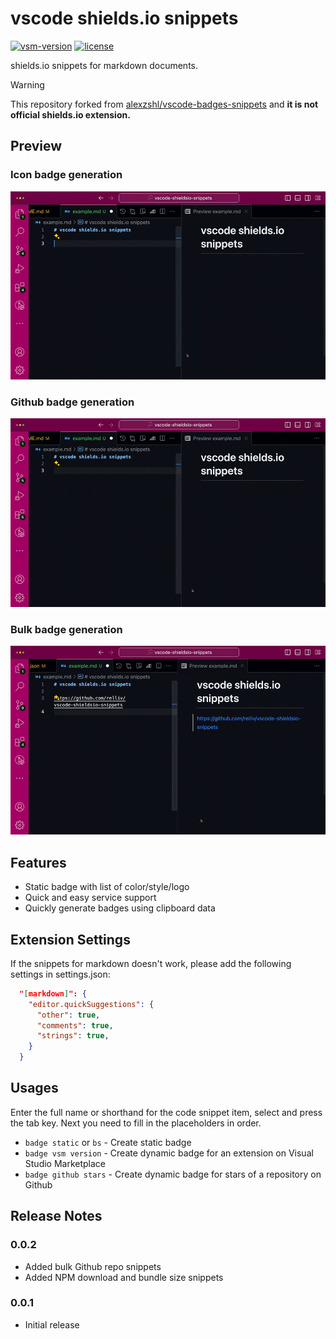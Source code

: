 # vscode shields.io snippets

[![vsm-version](https://img.shields.io/visual-studio-marketplace/v/relliv.shieldsio-snippets?style=flat&label=VS%20Marketplace&logo=visual-studio-code)](https://marketplace.visualstudio.com/items?itemName=relliv.shieldsio-snippets)
[![license](https://img.shields.io/github/license/relliv/vscode-shieldsio-snippets?style=flat&color=lightgrey)](https://github.com/relliv/vscode-shieldsio-snippets/blob/master/LICENSE)

shields.io snippets for markdown documents.

> [!WARNING]  
> This repository forked from [alexzshl/vscode-badges-snippets](https://github.com/relliv/vscode-shieldsio-snippets/tree/dev) and **it is not official shields.io extension.**

## Preview

### Icon badge generation
![preview](./images/preview_generic-badge-generation.gif)

### Github badge generation
![preview](./images/preview_github-badge-example.gif)


### Bulk badge generation

![preview](./images/preview_github-bulk-badge-generation.gif)

## Features

- Static badge with list of color/style/logo
- Quick and easy service support
- Quickly generate badges using clipboard data

## Extension Settings

If the snippets for markdown doesn't work, please add the following settings in settings.json:

```json
  "[markdown]": {
    "editor.quickSuggestions": {
      "other": true,
      "comments": true,
      "strings": true,
    }
  }
```

## Usages

Enter the full name or shorthand for the code snippet item, select and press the tab key. Next you need to fill in the placeholders in order.

- `badge static` or `bs` - Create static badge
- `badge vsm version` - Create dynamic badge for an extension on Visual Studio Marketplace
- `badge github stars` - Create dynamic badge for stars of a repository on Github

## Release Notes

### 0.0.2

- Added bulk Github repo snippets
- Added NPM download and bundle size snippets

### 0.0.1

- Initial release